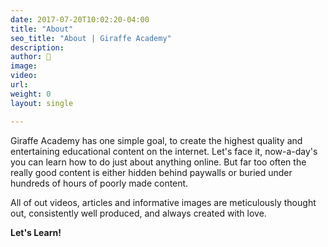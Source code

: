 ```yaml
---
date: 2017-07-20T10:02:20-04:00
title: "About"
seo_title: "About | Giraffe Academy"
description:
author: 🦒
image:
video:
url:
weight: 0
layout: single

---
```

Giraffe Academy has one simple goal, to create the highest quality and entertaining educational content on the internet. Let's face it, now-a-day's you can learn how to do just about anything online. But far too often the really good content is either hidden behind paywalls or buried under hundreds of hours of poorly made content.

All of out videos, articles and informative images are meticulously thought out, consistently well produced, and always created with love.

**Let's Learn!**

